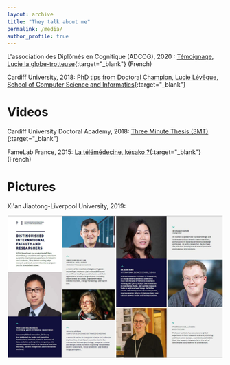 ```yaml
---
layout: archive
title: "They talk about me"
permalink: /media/
author_profile: true
---
```


L'association des Diplômés en Cognitique (ADCOG), 2020 : [Témoignage, Lucie la globe-trotteuse](http://adcog.fr/blog/114-temoignage-lucie-la-globe-trotteuse){:target="_blank"} (French)

Cardiff University, 2018: [PhD tips from Doctoral Champion, Lucie Lévêque, School of Computer Science and Informatics](https://www.cardiff.ac.uk/study/postgraduate/research/student-views-and-stories/phd-tips-from-doctoral-champion,-lucie-leveque,-school-of-computer-science-and-informatics){:target="_blank"}
<br />

Videos
=====

Cardiff University Doctoral Academy, 2018: [Three Minute Thesis (3MT)](https://www.youtube.com/watch?v=9BC0X_q5pkA&t=15s&ab_channel=CardiffUniversityDoctoralAcademy){:target="_blank"}

FameLab France, 2015: [La télémédecine, késako ?](https://www.youtube.com/watch?v=tIeRykGOekU&t=20s&ab_channel=FameLabFrance){:target="_blank"} (French)
<br />

Pictures
=====

Xi'an Jiaotong-Liverpool University, 2019:
<p style="text-align:center;"><img src="/images/XJTLU.jpg" alt="XJTLU" width="500"></p>
